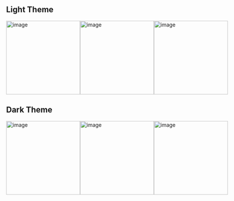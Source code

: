 <h2>Light Theme</h2>
<div style="display: flex; justify-content: space-between;">
    <img src="https://github.com/lrdcxdes/LFilms/assets/83734728/0003412f-517b-4486-b6e5-10592e7842ba" alt="image" width="200"/>
    <img src="https://github.com/lrdcxdes/LFilms/assets/83734728/aaf4f671-d8ea-42de-960d-36ded3032a8a" alt="image" width="200"/>
    <img src="https://github.com/lrdcxdes/LFilms/assets/83734728/74e1ef66-bd7a-4b8f-aa82-35d18366b820" alt="image" width="200"/>
</div>

<h2>Dark Theme</h2>
<div style="display: flex; justify-content: space-between;">
    <img src="https://github.com/lrdcxdes/LFilms/assets/83734728/0c8b6fa6-77c5-402f-99b0-fd062085bac0" alt="image" width="200"/>
    <img src="https://github.com/lrdcxdes/LFilms/assets/83734728/410192dc-3266-4133-bd9c-0999dc3d541e" alt="image" width="200"/>
    <img src="https://github.com/lrdcxdes/LFilms/assets/83734728/cb3c13bc-80b7-48e0-ac33-fe058f3e023e" alt="image" width="200"/>
</div>
